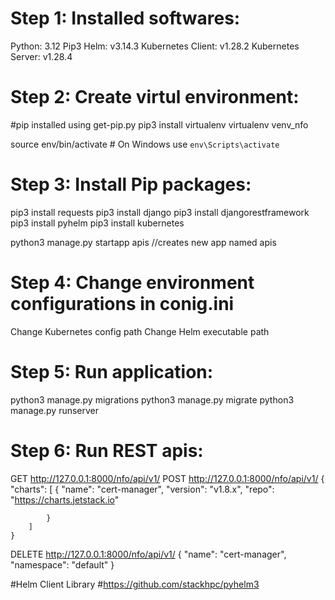 
Step 1: Installed softwares:
===========================
Python: 3.12
Pip3
Helm: v3.14.3
Kubernetes Client: v1.28.2
Kubernetes Server: v1.28.4

Step 2: Create virtul environment:
=================================
#pip installed using get-pip.py
pip3 install virtualenv
virtualenv venv_nfo

source env/bin/activate  # On Windows use `env\Scripts\activate`

Step 3: Install Pip packages:
============================
pip3 install requests
pip3 install django
pip3 install djangorestframework
pip3 install pyhelm
pip3 install kubernetes


python3 manage.py startapp apis //creates new app named apis

Step 4: Change environment configurations in conig.ini
======================================================
Change Kubernetes config path
Change Helm executable path

Step 5: Run application:
=======================
python3 manage.py migrations
python3 manage.py migrate
python3 manage.py runserver

Step 6: Run REST apis:
=====================

GET http://127.0.0.1:8000/nfo/api/v1/
POST http://127.0.0.1:8000/nfo/api/v1/
    {
        "charts": [
            {
                "name": "cert-manager",
                "version": "v1.8.x",
                "repo": "https://charts.jetstack.io"
                
            }
        ]
    }
DELETE http://127.0.0.1:8000/nfo/api/v1/
    {
        "name": "cert-manager",
        "namespace": "default"
    }


#Helm Client Library
#https://github.com/stackhpc/pyhelm3